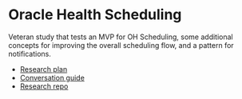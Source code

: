 # Oracle Health Scheduling 

Veteran study that tests an MVP for OH Scheduling, some additional concepts for improving the overall scheduling flow, and a pattern for notifications.

- [Research plan]()
- [Conversation guide]()
- [Research repo](https://github.com/department-of-veterans-affairs/va.gov-research-repository/issues/594)
